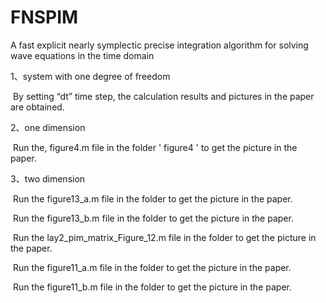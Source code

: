 # FNSPIM
 A fast explicit nearly symplectic precise integration algorithm for solving wave equations in the time domain

1、system with one degree of freedom

​      By setting “dt” time step, the calculation results and pictures in the paper are obtained.

2、one dimension

​    Run the, figure4.m file in the folder ' figure4 ' to get the picture in the paper.

3、two  dimension

​     Run the  figure13_a.m file in the folder to get the picture in the paper.

​     Run the  figure13_b.m file in the folder to get the picture in the paper.

​      Run the lay2_pim_matrix_Figure_12.m file in the folder to get the picture in the paper.

​     Run the  figure11_a.m file in the folder to get the picture in the paper.

​     Run the  figure11_b.m file in the folder to get the picture in the paper.
